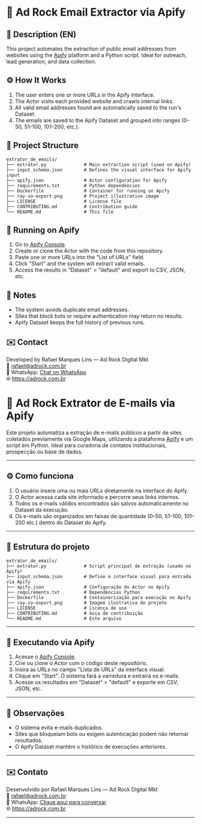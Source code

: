 
# 📨 Ad Rock Email Extractor via Apify

## 🧾 Description (EN)

This project automates the extraction of public email addresses from websites using the [Apify](https://apify.com/) platform and a Python script. Ideal for outreach, lead generation, and data collection.

## ⚙️ How It Works

1. The user enters one or more URLs in the Apify interface.
2. The Actor visits each provided website and crawls internal links.
3. All valid email addresses found are automatically saved to the run's Dataset.
4. The emails are saved to the Apify Dataset and grouped into ranges (0–50, 51–100, 101–200, etc.).

## 📁 Project Structure

```
extrator_de_emails/
├── extrator.py              # Main extraction script (used on Apify)
├── input_schema.json        # Defines the visual interface for Apify input
├── apify.json               # Actor configuration for Apify
├── requirements.txt         # Python dependencies
├── Dockerfile               # Container for running on Apify
├── ray-so-export.png        # Project illustration image
├── LICENSE                  # License file
├── CONTRIBUTING.md          # Contribution guide
└── README.md                # This file
```

## 🚀 Running on Apify

1. Go to [Apify Console](https://console.apify.com/).
2. Create or clone the Actor with the code from this repository.
3. Paste one or more URLs into the "List of URLs" field.
4. Click "Start" and the system will extract valid emails.
5. Access the results in "Dataset" > "default" and export to CSV, JSON, etc.

## 🧠 Notes

- The system avoids duplicate email addresses.
- Sites that block bots or require authentication may return no results.
- Apify Dataset keeps the full history of previous runs.

## ✉️ Contact

Developed by Rafael Marques Lins — Ad Rock Digital Mkt  
📧 rafael@adrock.com.br  
📲 WhatsApp: [Chat on WhatsApp](https://wa.me/5541991255859)  
🌐 https://adrock.com.br

# 📨 Ad Rock Extrator de E-mails via Apify

Este projeto automatiza a extração de e-mails públicos a partir de sites coletados previamente via Google Maps, utilizando a plataforma [Apify](https://apify.com/) e um script em Python. Ideal para curadoria de contatos institucionais, prospecção ou base de dados.

---

## ⚙️ Como funciona

1. O usuário insere uma ou mais URLs diretamente na interface do Apify.
2. O Actor acessa cada site informado e percorre seus links internos.
3. Todos os e-mails válidos encontrados são salvos automaticamente no Dataset da execução.
4. Os e-mails são organizados em faixas de quantidade (0–50, 51–100, 101–200 etc.) dentro do Dataset do Apify.

---

## 📁 Estrutura do projeto

```
extrator_de_emails/
├── extrator.py              # Script principal de extração (usado no Apify)
├── input_schema.json        # Define a interface visual para entrada via Apify
├── apify.json               # Configuração do Actor no Apify
├── requirements.txt         # Dependências Python
├── Dockerfile               # Containerização para execução no Apify
├── ray-so-export.png        # Imagem ilustrativa do projeto
├── LICENSE                  # Licença de uso
├── CONTRIBUTING.md          # Guia de contribuição
└── README.md                # Este arquivo
```

---

## 🚀 Executando via Apify

1. Acesse o [Apify Console](https://console.apify.com/).
2. Crie ou clone o Actor com o código deste repositório.
3. Insira as URLs no campo "Lista de URLs" da interface visual.
4. Clique em "Start". O sistema fará a varredura e extrairá os e-mails.
5. Acesse os resultados em "Dataset" > "default" e exporte em CSV, JSON, etc.

---

## 🧠 Observações

- O sistema evita e-mails duplicados.
- Sites que bloqueiam bots ou exigem autenticação podem não retornar resultados.
- O Apify Dataset mantém o histórico de execuções anteriores.

---

## ✉️ Contato

Desenvolvido por Rafael Marques Lins — Ad Rock Digital Mkt  
📧 rafael@adrock.com.br  
📲 WhatsApp: [Clique aqui para conversar](https://wa.me/5541991255859)  
🌐 https://adrock.com.br

---
